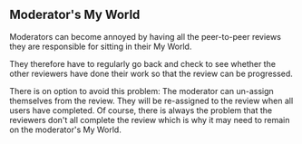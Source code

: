 ## Moderator's My World

Moderators can become annoyed by having all the peer-to-peer reviews
they are responsible for sitting in their My World.

They therefore have to regularly go back and check to see whether the
other reviewers have done their work so that the review can be
progressed.

There is on option to avoid this problem: The moderator can un-assign
themselves from the review. They will be re-assigned to the review when
all users have completed. Of course, there is always the problem that
the reviewers don't all complete the review which is why it may need to
remain on the moderator's My World.